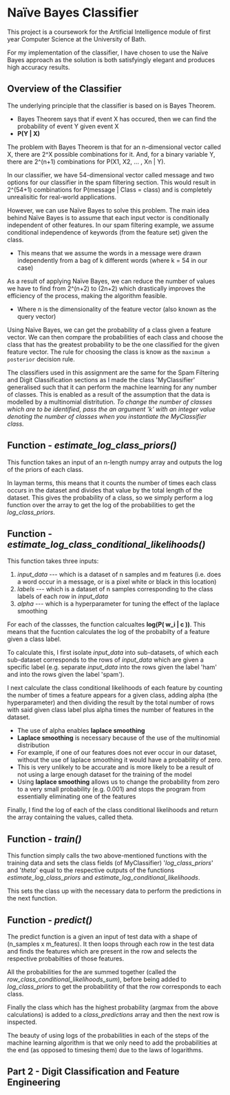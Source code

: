 # Naïve Bayes Classifier

This project is a coursework for the Artificial Intelligence module of first year Computer Science at the University of Bath.

For my implementation of the classifier, I have chosen to use the Naïve Bayes approach as the solution is both satisfyingly elegant and produces high accuracy results.

## Overview of the Classifier

The underlying principle that the classifier is based on is Bayes Theorem. 

- Bayes Theorem says that if event X has occured, then we can find the probability of event Y given event X
- **P(Y | X)**

The problem with Bayes Theorem is that for an n-dimensional vector called X, there are 2^X possible combinations for it. And, for a binary variable Y, there are 2^(n+1) combinations for P(X1, X2, ... , Xn | Y).

In our classifier, we have 54-dimensional vector called message and two options for our classifier in the spam filtering section. This would result in 2^(54+1) combinations for P(message | Class = class) and is completely unrealisitic for real-world applications.

However, we can use Naïve Bayes to solve this problem. The main idea behind Naïve Bayes is to assume that each input vector is conditionally independent of other features. In our spam filtering example, we assume conditional independence of keywords (from the feature set) given the class.

- This means that we assume the words in a message were drawn independently from a bag of k different words (where k = 54 in our case)

As a result of applying Naïve Bayes, we can reduce the number of values we have to find from 2^(n+2) to (2n+2) which drastically improves the efficiency of the process, making the algorithm feasible.

- Where n is the dimensionality of the feature vector (also known as the query vector)

Using Naïve Bayes, we can get the probability of a class given a feature vector. We can then compare the probabilities of each class and choose the class that has the greatest probability to be the one classified for the given feature vector. The rule for choosing the class is know as the `maximum a posterior` decision rule.

The classifiers used in this assignment are the same for the Spam Filtering and Digit Classification sections as I made the class 'MyClassifier' generalised such that it can perform the machine learning for any number of classes. This is enabled as a result of the assumption that the data is modelled by a multinomial distritution. _To change the number of classes which are to be identified, pass the an argument 'k' with an integer value denoting the number of classes when you instantiate the MyClassifier class._

## Function - _estimate_log_class_priors()_

This function takes an input of an n-length numpy array and outputs the log of the priors of each class.

In layman terms, this means that it counts the number of times each class occurs in the dataset and divides that value by the total length of the dataset. This gives the probability of a class, so we simply perform a log function over the array to get the log of the probabilities to get the _log_class_priors_.

## Function - _estimate_log_class_conditional_likelihoods()_

This function takes three inputs:

1. _input_data_ --- which is a dataset of n samples and m features (i.e. does a word occur in a message, or is a pixel white or black in this location)
2. _labels_ --- which is a dataset of n samples corresponding to the class labels of each row in _input_data_
3. _alpha_ --- which is a hyperparameter for tuning the effect of the laplace smoothing

For each of the classses, the function calcualtes **log(P( w_i | c ))**. This means that the fucntion calculates the log of the probabilty of a feature given a class label.

To calculate this, I first isolate _input_data_ into sub-datasets, of which each sub-dataset corresponds to the rows of _input_data_ which are given a specific label (e.g. separate _input_data_ into the rows given the label 'ham' and into the rows given the label 'spam').

I next calculate the class conditional likelihoods of each feature by counting the number of times a feature appears for a given class, adding alpha (the hyperparameter) and then dividing the result by the total number of rows with said given class label plus alpha times the number of features in the dataset.

- The use of alpha enables **laplace smoothing**
- **Laplace smoothing** is necessary because of the use of the multinomial distribution
- For example, if one of our features does not ever occur in our dataset, without the use of laplace smoothing it would have a probability of zero.
- This is very unlikely to be accurate and is more likely to be a result of not using a large enough dataset for the training of the model
- Using **laplace smoothing** allows us to change the probability from zero to a very small probability (e.g. 0.001) and stops the program from essentially eliminating one of the features

Finally, I find the log of each of the class conditional likelihoods and return the array containing the values, called theta.

## Function - _train()_

This function simply calls the two above-mentioned functions with the training data and sets the class fields (of MyClassifier) '_log_class_priors_' and '_theta_' equal to the respective outputs of the functions _estimate_log_class_priors_ and _estimate_log_conditional_likelihoods_.

This sets the class up with the necessary data to perform the predictions in the next function.

## Function - _predict()_

The predict function is a given an input of test data with a shape of (n_samples x m_features). It then loops through each row in the test data and finds the features which are present in the row and selects the respective probabilties of those features.

All the probabilities for the are summed together (called the _row_class_conditional_likelihoods_sum_), before being added to _log_class_priors_ to get the probabilitity of that the row corresponds to each class.

Finally the class which has the highest probability (argmax from the above calculations) is added to a _class_predictions_ array and then the next row is inspected.

The beauty of using logs of the probabilities in each of the steps of the machine learning algorithm is that we only need to add the probabilities at the end (as opposed to timesing them) due to the laws of logarithms.

## Part 2 - Digit Classification and Feature Engineering

